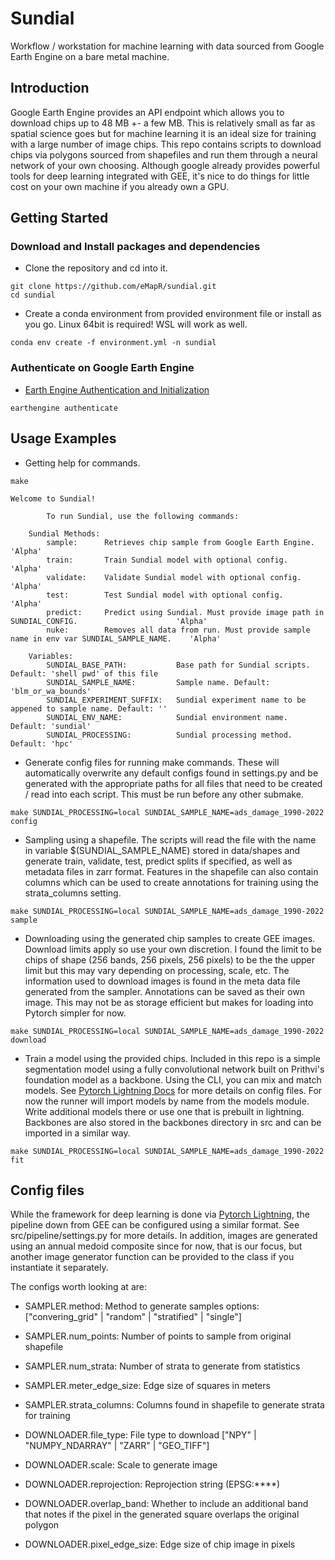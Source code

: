 # Sundial
Workflow / workstation for machine learning with data sourced from Google Earth Engine on a bare metal machine.

## Introduction

Google Earth Engine provides an API endpoint which allows you to download chips up to 48 MB +- a few MB. This is relatively small as far as spatial science goes but for machine learning it is an ideal size for training with a large number of image chips. This repo contains scripts to download chips via polygons sourced from shapefiles and run them through a neural network of your own choosing. Although google already provides powerful tools for deep learning integrated with GEE, it's nice to do things for little cost on your own machine if you already own a GPU.

## Getting Started

### Download and Install packages and dependencies

- Clone the repository and cd into it. 

```
git clone https://github.com/eMapR/sundial.git
cd sundial
```

- Create a conda environment from provided environment file or install as you go. Linux 64bit is required! WSL will work as well.

```
conda env create -f environment.yml -n sundial
```

### Authenticate on Google Earth Engine

- [Earth Engine Authentication and Initialization](https://developers.google.com/earth-engine/guides/auth)

```
earthengine authenticate
```

## Usage Examples

- Getting help for commands.

```Shell
make

Welcome to Sundial!

        To run Sundial, use the following commands:

    Sundial Methods:
        sample:      Retrieves chip sample from Google Earth Engine.                                        'Alpha'
        train:       Train Sundial model with optional config.                                              'Alpha'
        validate:    Validate Sundial model with optional config.                                           'Alpha'
        test:        Test Sundial model with optional config.                                               'Alpha'
        predict:     Predict using Sundial. Must provide image path in SUNDIAL_CONFIG.                      'Alpha'
        nuke:        Removes all data from run. Must provide sample name in env var SUNDIAL_SAMPLE_NAME.    'Alpha'

    Variables:
        SUNDIAL_BASE_PATH:           Base path for Sundial scripts. Default: 'shell pwd' of this file
        SUNDIAL_SAMPLE_NAME:         Sample name. Default: 'blm_or_wa_bounds'
        SUNDIAL_EXPERIMENT_SUFFIX:   Sundial experiment name to be appened to sample name. Default: ''
        SUNDIAL_ENV_NAME:            Sundial environment name. Default: 'sundial'
        SUNDIAL_PROCESSING:          Sundial processing method. Default: 'hpc'
```

- Generate config files for running make commands. These will automatically overwrite any default configs found in settings.py and be generated with the appropriate paths for all files that need to be created / read into each script. This must be run before any other submake.
```Shell
make SUNDIAL_PROCESSING=local SUNDIAL_SAMPLE_NAME=ads_damage_1990-2022 config
```

- Sampling using a shapefile. The scripts will read the file with the name in variable $(SUNDIAL_SAMPLE_NAME) stored in data/shapes and generate train, validate, test, predict splits if specified, as well as metadata files in zarr format. Features in the shapefile can also contain columns which can be used to create annotations for training using the strata_columns setting.
```Shell
make SUNDIAL_PROCESSING=local SUNDIAL_SAMPLE_NAME=ads_damage_1990-2022 sample
```

- Downloading using the generated chip samples to create GEE images. Download limits apply so use your own discretion. I found the limit to be chips of shape (256 bands, 256 pixels, 256 pixels) to be the the upper limit but this may vary depending on processing, scale, etc. The information used to download images is found in the meta data file generated from the sampler. Annotations can be saved as their own image. This may not be as storage efficient but makes for loading into Pytorch simpler for now.
```Shell
make SUNDIAL_PROCESSING=local SUNDIAL_SAMPLE_NAME=ads_damage_1990-2022 download
```

- Train a model using the provided chips. Included in this repo is a simple segmentation model using a fully convolutional network built on Prithvi's foundation model as a backbone. Using the CLI, you can mix and match models. See [Pytorch Lightning Docs](https://lightning.ai/docs/pytorch/stable/cli/lightning_cli.html) for more details on config files. For now the runner will import models by name from the models module. Write additional models there or use one that is prebuilt in lightning. Backbones are also stored in the backbones directory in src and can be imported in a similar way.
```Shell
make SUNDIAL_PROCESSING=local SUNDIAL_SAMPLE_NAME=ads_damage_1990-2022 fit
```

## Config files

While the framework for deep learning is done via [Pytorch Lightning](https://lightning.ai/docs/pytorch/stable/cli/lightning_cli.html), the pipeline down from GEE can be configured using a similar format. See src/pipeline/settings.py for more details. In addition, images are generated using an annual medoid composite since for now, that is our focus, but another image generator function can be provided to the class if you instantiate it separately.

The configs worth looking at are:
  - SAMPLER.method: Method to generate samples options: ["convering_grid" | "random" | "stratified" | "single"]
  - SAMPLER.num_points: Number of points to sample from original shapefile
  - SAMPLER.num_strata: Number of strata to generate from statistics
  - SAMPLER.meter_edge_size: Edge size of squares in meters
  - SAMPLER.strata_columns: Columns found in shapefile to generate strata for training

  - DOWNLOADER.file_type: File type to download ["NPY" | "NUMPY_NDARRAY" | "ZARR" | "GEO_TIFF"]
  - DOWNLOADER.scale: Scale to generate image
  - DOWNLOADER.reprojection: Reprojection string (EPSG:****)
  - DOWNLOADER.overlap_band: Whether to include an additional band that notes if the pixel in the generated square overlaps the original polygon
  - DOWNLOADER.pixel_edge_size: Edge size of chip image in pixels
